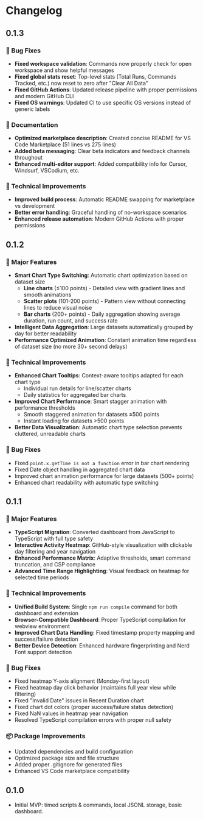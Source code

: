 # Changelog

## 0.1.3

### 🐛 Bug Fixes

- **Fixed workspace validation**: Commands now properly check for open workspace and show helpful messages
- **Fixed global stats reset**: Top-level stats (Total Runs, Commands Tracked, etc.) now reset to zero after "Clear All Data"
- **Fixed GitHub Actions**: Updated release pipeline with proper permissions and modern GitHub CLI
- **Fixed OS warnings**: Updated CI to use specific OS versions instead of generic labels

### 📝 Documentation

- **Optimized marketplace description**: Created concise README for VS Code Marketplace (51 lines vs 275 lines)
- **Added beta messaging**: Clear beta indicators and feedback channels throughout
- **Enhanced multi-editor support**: Added compatibility info for Cursor, Windsurf, VSCodium, etc.

### 🔧 Technical Improvements

- **Improved build process**: Automatic README swapping for marketplace vs development
- **Better error handling**: Graceful handling of no-workspace scenarios
- **Enhanced release automation**: Modern GitHub Actions with proper permissions

## 0.1.2

### 🚀 Major Features

- **Smart Chart Type Switching**: Automatic chart optimization based on dataset size
  - **Line charts** (≤100 points) - Detailed view with gradient lines and smooth animations
  - **Scatter plots** (101-200 points) - Pattern view without connecting lines to reduce visual noise
  - **Bar charts** (200+ points) - Daily aggregation showing average duration, run count, and success rate
- **Intelligent Data Aggregation**: Large datasets automatically grouped by day for better readability
- **Performance Optimized Animation**: Constant animation time regardless of dataset size (no more 30+ second delays)

### 🔧 Technical Improvements

- **Enhanced Chart Tooltips**: Context-aware tooltips adapted for each chart type
  - Individual run details for line/scatter charts
  - Daily statistics for aggregated bar charts
- **Improved Chart Performance**: Smart stagger animation with performance thresholds
  - Smooth staggered animation for datasets ≤500 points
  - Instant loading for datasets >500 points
- **Better Data Visualization**: Automatic chart type selection prevents cluttered, unreadable charts

### 🐛 Bug Fixes

- Fixed `point.x.getTime is not a function` error in bar chart rendering
- Fixed Date object handling in aggregated chart data
- Improved chart animation performance for large datasets (500+ points)
- Enhanced chart readability with automatic type switching

## 0.1.1

### 🚀 Major Features

- **TypeScript Migration**: Converted dashboard from JavaScript to TypeScript with full type safety
- **Interactive Activity Heatmap**: GitHub-style visualization with clickable day filtering and year navigation
- **Enhanced Performance Matrix**: Adaptive thresholds, smart command truncation, and CSP compliance
- **Advanced Time Range Highlighting**: Visual feedback on heatmap for selected time periods

### 🔧 Technical Improvements

- **Unified Build System**: Single `npm run compile` command for both dashboard and extension
- **Browser-Compatible Dashboard**: Proper TypeScript compilation for webview environment
- **Improved Chart Data Handling**: Fixed timestamp property mapping and success/failure detection
- **Better Device Detection**: Enhanced hardware fingerprinting and Nerd Font support detection

### 🐛 Bug Fixes

- Fixed heatmap Y-axis alignment (Monday-first layout)
- Fixed heatmap day click behavior (maintains full year view while filtering)
- Fixed "Invalid Date" issues in Recent Duration chart
- Fixed chart dot colors (proper success/failure status detection)
- Fixed NaN values in heatmap year navigation
- Resolved TypeScript compilation errors with proper null safety

### 📦 Package Improvements

- Updated dependencies and build configuration
- Optimized package size and file structure
- Added proper .gitignore for generated files
- Enhanced VS Code marketplace compatibility

## 0.1.0

- Initial MVP: timed scripts & commands, local JSONL storage, basic dashboard.
